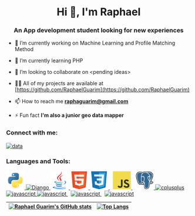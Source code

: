 <h1 align="center">Hi 👋, I'm Raphael</h1>

<h3 align="center">An App development student looking for new experiences</h3>

- 🔭 I’m currently working on Machine Learning and Profile Matching Method

- 🌱 I’m currently learning PHP

- 👯 I’m looking to collaborate on <pending ideas\>

- 👨‍💻 All of my projects are available at [https://github.com/RaphaelGuarim](https://github.com/RaphaelGuarim)

- 📫 How to reach me **raphaguarim@gmail.com**

- ⚡ Fun fact **I'm also a junior geo data mapper**



<h3 align="left">Connect with me:</h3>
<p align="left">
<a href="https://www.linkedin.com/in/raphael-guarim-322b94243" target="blank"><img align="center" src="https://user-images.githubusercontent.com/36258159/210165581-1b36737f-bf9e-43f5-a897-d6208c3e51a8.png" alt="data" width="50" /></a>
</p>


<h3 align="left">Languages and Tools:</h3>

<p align="left">
  <a href="https://www.python.org/">
    <img src="https://raw.githubusercontent.com/devicons/devicon/master/icons/python/python-original.svg" alt="python" width="50" height="50"/>
  </a>
  <a href="https://www.djangoproject.com/">
    <img src="https://www.svgrepo.com/show/353657/django-icon.svg" alt="Django" width="50" height="50"/>
  </a>
  <a href="https://www.java.com/fr/">
    <img src="https://raw.githubusercontent.com/devicons/devicon/master/icons/java/java-original.svg" alt="java" width="50" height="50"/>
  </a>
  <a href="https://fr.wikipedia.org/wiki/Hypertext_Markup_Language">
    <img src="https://raw.githubusercontent.com/devicons/devicon/master/icons/html5/html5-original.svg" alt="html5" width="50" height="50"/>
  </a>
  <a href="https://fr.wikipedia.org/wiki/Feuilles_de_style_en_cascade">
    <img src="https://raw.githubusercontent.com/devicons/devicon/master/icons/css3/css3-original.svg" alt="css3" width="50" height="50"/>
  </a>
  <span> &nbsp </span>
  <a href="https://www.javascript.com/">
    <img src="https://raw.githubusercontent.com/devicons/devicon/master/icons/javascript/javascript-original.svg" alt="javascript" width="50" height="50"/>
  </a>
  <span> &nbsp </span>
  <a href="https://www.postgresql.org/">
    <img src="https://raw.githubusercontent.com/devicons/devicon/master/icons/postgresql/postgresql-original.svg" alt="postgresql" width="50" height="50"/>
  </a>
  <a href="https://fr.wikipedia.org/wiki/C%2B%2B">
    <img src="https://cdn.jsdelivr.net/gh/devicons/devicon/icons/cplusplus/cplusplus-original.svg" alt="cplusplus" width="50" height="50"/>
  </a>
  <a href="https://flutter.dev">
    <img src="https://www.vectorlogo.zone/logos/flutterio/flutterio-icon.svg" alt="javascript" width="50" height="50"/>
  </a>
  <a href="https://www.qt.io/">
    <img src="https://upload.wikimedia.org/wikipedia/commons/0/0b/Qt_logo_2016.svg" alt="javascript" width="50" height="50"/>
  </a>
  <span> &nbsp </span>
  <a href="https://openjfx.io/">
    <img src="https://upload.wikimedia.org/wikipedia/fr/f/fe/SceneBuilderLogo.png" alt="javascript" width="50" height="50"/>
  </a>
  <span> &nbsp </span>
  <a href="https://chat.openai.com/chat">
    <img src="https://upload.wikimedia.org/wikipedia/commons/thumb/0/04/ChatGPT_logo.svg/langfr-1024px-ChatGPT_logo.svg.png" alt="javascript" width="50" height="50"/>
  </a>
  
  
</p>


| <a href="https://github.com/RaphaelGuarim/github-readme-stats"> ![Raphael Guarim's GitHub stats](https://github-readme-stats.vercel.app/api?username=RaphaelGuarim&theme=dark&show_icons=true) </a> | <a href="https://github.com/RaphaelGuarim/github-readme-stats">   ![Top Langs](https://github-readme-stats.vercel.app/api/top-langs/?username=RaphaelGuarim&langs_count=8&theme=react)</a> |
| ------------- | ------------- |



